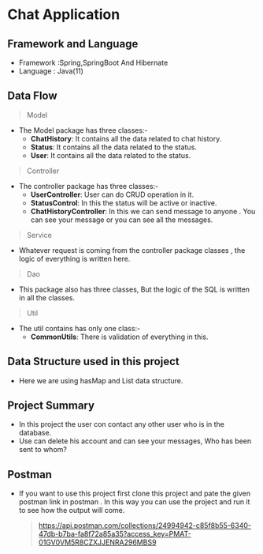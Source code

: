# Chat Application

## Framework and Language
* Framework :Spring,SpringBoot And Hibernate
* Language : Java(11)

## Data Flow
> Model
* The Model package has three classes:-
  * **ChatHistory**: It contains all the data related to chat history.
  * **Status**: It contains all the data related to the status.
  * **User**: It contains all the data related to the status.
> Controller
* The controller package has three classes:-
    * **UserController**: User can do CRUD operation in it.
    * **StatusControl**: In this the status will be active or inactive.
    * **ChatHistoryController**: In this we can send message to anyone . You can see your message or you can see all the messages.
>  Service 
* Whatever request is coming from the controller package classes , the logic of everything is written here.
> Dao
* This package also has three classes, But the logic of the SQL is written in all the classes.
> Util
* The util contains has only one class:-
  * **CommonUtils**: There is validation of everything in this.

## Data Structure used in this project
* Here we are using hasMap and List data structure.

## Project Summary
* In this project the user con contact any other user who is in the database.
* Use can delete his account and can see your messages, Who has been sent to whom?

## Postman
* If you want to use this project first clone this project and pate the given postman link in postman . In this way you can use the project and run it to see how the output will come.
    >https://api.postman.com/collections/24994942-c85f8b55-6340-47db-b7ba-fa8f72a85a35?access_key=PMAT-01GV0VM5R8CZXJJENRA296MBS9   


